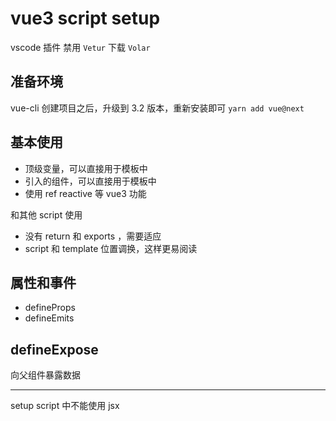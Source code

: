 # vue3 script setup

vscode 插件 禁用 `Vetur` 下载 `Volar`

## 准备环境

vue-cli 创建项目之后，升级到 3.2 版本，重新安装即可 `yarn add vue@next`

## 基本使用

- 顶级变量，可以直接用于模板中
- 引入的组件，可以直接用于模板中
- 使用 ref reactive 等 vue3 功能

和其他 script 使用

- 没有 return 和 exports ，需要适应
- script 和 template 位置调换，这样更易阅读

## 属性和事件

- defineProps
- defineEmits

## defineExpose

向父组件暴露数据

------

setup script 中不能使用 jsx
